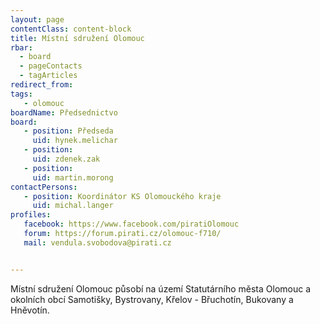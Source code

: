 ```yaml
---
layout: page
contentClass: content-block
title: Místní sdružení Olomouc
rbar:
  - board
  - pageContacts
  - tagArticles
redirect_from:
tags:
   - olomouc
boardName: Předsednictvo
board:
   - position: Předseda
     uid: hynek.melichar
   - position: 
     uid: zdenek.zak
   - position: 
     uid: martin.morong
contactPersons:
   - position: Koordinátor KS Olomouckého kraje
     uid: michal.langer
profiles:
   facebook: https://www.facebook.com/piratiOlomouc
   forum: https://forum.pirati.cz/olomouc-f710/
   mail: vendula.svobodova@pirati.cz


---
```


Místní sdružení Olomouc působí na území Statutárního města Olomouc a okolních obcí Samotišky, Bystrovany, Křelov - Břuchotín, Bukovany a Hněvotín.
